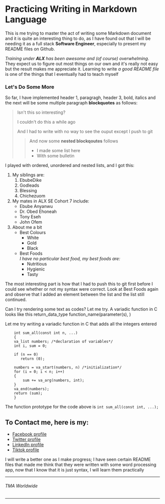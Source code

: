 # Practicing Writing in Markdown Language 
This is me trying to master the act of writing some Markdown document and it is
quite an interesting thing to do, as I have found out that I will be needing it
as a full stack __Software Engineer__, especially to present my README files on
Github.

_Training under **ALX** has been awesome and (of course) overwhelming_. They expect
us to figure out most things on our own and it's really not easy but the result
makes me appreciate it. Learning to write *a good README file* is one of the
things that I eventually had to teach myself

### Let's Do Some More
So far, I have implemented header 1, paragragh, header 3, bold, italics and the
next will be some multiple paragraph **blockquotes** as follows:

> Isn't this so interesting?
>
> I couldn't do this a while ago
>
> And I had to write with no way to see the ouput except I push to git
>
>> And now some **nested blockqoutes** follows
>>
>> - I made some list here
>> - With some bulletin


I played with ordered, unordered and nested lists, and I got this:
1. My siblings are:
   1. EbubeDike
   2. Godleads
   3. Blessing
   4. Chichezuom
2. My mates in ALX SE Cohort 7 include:
   + Ebube Anyanwu
   + Dr. Obed Ehoneah
   + Tony Eseh
   + John Ofem
3. About me a bit
   - Best Colours
     - White
     - Gold
     - Black
   - Best Foods\
     *I have no particular best food, my best foods are:*
     - Nutritious
     - Hygienic
     - Tasty

The most interesting part is how that I had to push this to git first before
I could see whether or not my syntax were correct. Look at Best Foods again
and observe that I added an element between the list and the list still
continued.

Can I try rendering some text as codes? Let me try. A variadic function in
C looks like this
  return_data_type function_name(parameter(s), <eclipse>)

Let me try writing a variadic function in C that adds all the integers entered
```
    int sum_all(const int n, ...)
    {
	va_list numbers; /*declaration of variables*/
	int i, sum = 0;

	if (n == 0)
	   return (0);

	numbers = va_start(numbers, n) /*initialization*/
	for (i = 0; i < n; i++)
	{
		sum += va_arg(numbers, int);
	}
	va_end(numbers);
	return (sum);
    }
```

The function prototype for the code above is `int sum_all(const int, ...);`


## To Contact me, here is my:
- [Facebook profile](https://fb.me/tpauldike)
- [Twitter profile](https://twitter.com/tpauldike)
- [LinkedIn profile](https://www.linkedin.com/in/topman-paul-dike-bbb330143)
- [Tiktok profile](tiktok.com/@tpauldike)

I will write a better one as I make progress; I have seen certain README
files that made me think that they were written with some word processing
app, now that I know that it is just syntax, I will learn them practically

---
###### TMA Worldwide
---